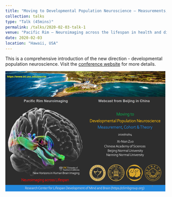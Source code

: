 ```yaml
---
title: "Moving to Developmental Population Neuroscience – Measurements, Cohorts and Theory"
collection: talks
type: "Talk (45mins)"
permalink: /talks/2020-02-03-talk-1
venue: "Pacific Rim – Neuroimaging across the lifespan in health and disease: New Horizons in Human Brain Imaging"
date: 2020-02-03
location: "Hawaii, USA"
---
```


This is a comprehensive introduction of the new direction - developmental population neuroscience. Visit the [conference website](https://www.ini.usc.edu/pacrim) for more details.

<img src='/images/DPN-2020-1-500x300.png' align="middle"><br/>
